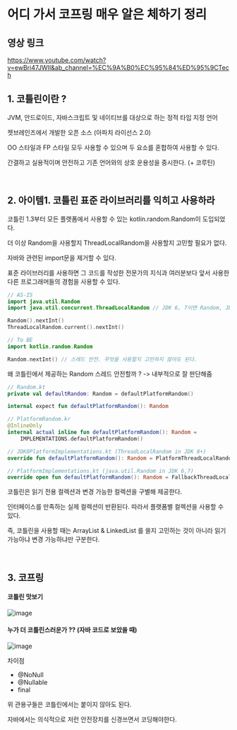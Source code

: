 # 어디 가서 코프링 매우 알은 체하기 정리
## 영상 링크
https://www.youtube.com/watch?v=ewBri47JWII&ab_channel=%EC%9A%B0%EC%95%84%ED%95%9CTech

## 1. 코틀린이란 ?
JVM, 안드로이드, 자바스크립트 및 네이티브를 대상으로 하는 정적 타입 지정 언어

젯브레인즈에서 개발한 오픈 소스 (아파치 라이선스 2.0)

OO 스타일과 FP 스타일 모두 사용할 수 있으며 두 요소를 혼합하여 사용할 수 있다.

간결하고 실용적이며 안전하고 기존 언어와의 상호 운용성을 중시한다. (+ 코루틴)

<br>

## 2. 아이템1. 코틀린 표준 라이브러리를 익히고 사용하라
코틀린 1.3부터 모든 플랫폼에서 사용할 수 있는 kotlin.random.Random이 도입되었다.

더 이상 Random을 사용할지 ThreadLocalRandom을 사용할지 고민할 필요가 없다.

자바와 관련된 import문을 제거할 수 있다.

표준 라이브러리를 사용하면 그 코드를 작성한 전문가의 지식과 여러분보다 앞서 사용한 다른 프로그래머들의 경험을 사용할 수 있다.

```kotlin
// AS-IS
import java.util.Random
import java.util.concurrent.ThreadLocalRandom // JDK 6, 7이면 Random, JDK 8 이상이면 ThreadLocalRandom

Random().nextInt()
ThreadLocalRandom.current().nextInt()

// To BE
import kotlin.random.Random

Random.nextInt() // 스레드 안전. 무엇을 사용할지 고민하지 않아도 된다.
```


왜 코틀린에서 제공하는 Random 스레드 안전할까 ? -> 내부적으로 잘 판단해줌

```kotlin
// Random.kt
private val defaultRandom: Random = defaultPlatformRandom()

internal expect fun defaultPlatformRandom(): Random

// PlatformRandom.kr
@InlineOnly
internal actual inline fun defaultPlatformRandom(): Random = 
	IMPLEMENTATIONS.defaultPlatformRandom()

// JDK8PlatformImplementations.kt (ThreadLocalRandom in JDK 8+)
override fun defaultPlatformRandom(): Random = PlatformThreadLocalRandom()

// PlatformImplementations.kt (java.util.Random in JDK 6,7)
override open fun defaultPlatformRandom(): Random = FallbackThreadLocalRandom()

```

코틀린은 읽기 전용 컬렉션과 변경 가능한 컬렉션을 구별해 제공한다.

인터페이스를 만족하는 실제 컬렉션이 반환된다. 따라서 플랫폼별 컬렉션을 사용할 수 있다.

즉, 코틀린을 사용할 때는 ArrayList & LinkedList 를 쓸지 고민하는 것이 아니라 읽기 가능아냐 변경 가능하냐만 구분한다.

<br>

## 3. 코프링
#### 코틀린 맛보기
![image](https://user-images.githubusercontent.com/60383031/164913132-3dc7eccc-a469-400d-a5e3-3a816d345816.png)

#### 누가 더 코틀린스러운가 ?? (자바 코드로 보았을 때)
![image](https://user-images.githubusercontent.com/60383031/164913195-5003a0e9-88e5-4b17-b1bb-f24968385549.png)


차이점 
- @NoNull
- @Nullable
- final

위 관용구들은 코틀린에서는 붙이지 않아도 된다.

자바에서는 의식적으로 저런 안전장치를 신경쓰면서 코딩해야한다.








